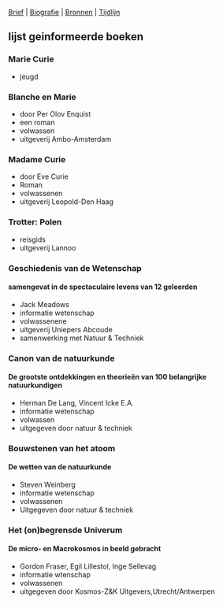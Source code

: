 [Brief](brief.md) | [Biografie](biografie.md) | [Bronnen](bibliografie.md) | [Tijdlijn](https://cdn.knightlab.com/libs/timeline3/latest/embed/index.html?source=1E-iVJlxIhEdE5K3mXC_vnQod_FRKKTVz-mWdT42EE0s&font=Default&lang=nl&initial_zoom=2&height=650)

## lijst geinformeerde boeken

### Marie Curie 
- jeugd

### Blanche en Marie 
- door Per Olov Enquist
- een roman
- volwassen
- uitgeverij Ambo-Amsterdam

### Madame Curie
- door Eve Curie
- Roman
- volwassenen
- uitgeverij Leopold-Den Haag

### Trotter: Polen
- reisgids
- uitgeverij Lannoo

### Geschiedenis van de Wetenschap
#### samengevat in de spectaculaire levens van 12 geleerden
- Jack Meadows
- informatie wetenschap
- volwassenene
- uitgeverij Uniepers Abcoude
- samenwerking met Natuur & Techniek

### Canon van de natuurkunde
#### De grootste ontdekkingen en theorieën van 100 belangrijke natuurkundigen
- Herman De Lang, Vincent Icke E.A.
- informatie wetenschap
- volwassen 
- uitgegeven door natuur & techniek

### Bouwstenen van het atoom
#### De wetten van de natuurkunde
- Steven Weinberg
- informatie wetenschap
- volwassenen
- Uitgegeven door natuur & techniek

### Het (on)begrensde Univerum
#### De micro- en Macrokosmos in beeld gebracht
- Gordon Fraser, Egil Lillestol, Inge Sellevag
- informatie wtenschap
- volwassenen
- uitgegeven door Kosmos-Z&K Uitgevers,Utrecht/Antwerpen
